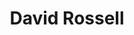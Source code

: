 ---
title: "David Rossell"
first_name: David
last_name: Rossell
role: Associate Professor
organizations:
  - name: Universitat Pompeu Fabra
    url: "https://sites.google.com/site/rosselldavid/"
interests:
  - High-dimensional inference
  - Bayesian methods
  - Experimental design
  - Dimensionality reduction
  - Model selection
  - Statistical methods for complex data
social:
  - icon: globe
    icon_pack: fas
    link: "https://sites.google.com/site/rosselldavid/"
  - icon: google-scholar
    icon_pack: ai
    link: "https://scholar.google.com/citations?user=3A2KLz8AAAAJ"
  - icon: envelope
    icon_pack: fas
    link: "mailto:david.rossell@upf.edu"
user_groups:
  - Principal Investigators
education:
  courses:
    - course: "PhD in Statistics"
      institution: "Rice University"
      year: 2006
    - course: "Llicenciatura in Statistics"
      institution: "Universitat Politècnica de Catalunya"
      year: 2001
    - course: "Diplomatura in Statistics"
      institution: "Universitat Politècnica de Catalunya"
      year: 1999
editorial_roles:
  - "Co-editor, *Bayesian Analysis* (2024– )"
  - "Associate Editor, *Journal of the American Statistical Association* (Theory & Methods, 2022– )"
  - "Associate Editor, *Bayesian Analysis* (2018–2024)"
  - "Associate Editor, *Computational Statistics & Data Analysis* (2022–2024)"
bio: "My research focuses on high-dimensional inference, Bayesian methods, and complex data modeling. I have a strong interest in model selection, graphical and factor models, and scalable algorithms with frequentist validity."
---